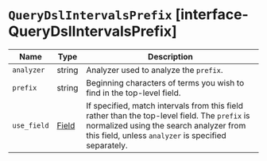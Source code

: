 # `QueryDslIntervalsPrefix` [interface-QueryDslIntervalsPrefix]

| Name | Type | Description |
| - | - | - |
| `analyzer` | string | Analyzer used to analyze the `prefix`. |
| `prefix` | string | Beginning characters of terms you wish to find in the top-level field. |
| `use_field` | [Field](./Field.md) | If specified, match intervals from this field rather than the top-level field. The `prefix` is normalized using the search analyzer from this field, unless `analyzer` is specified separately. |
